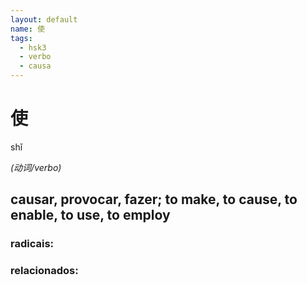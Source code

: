 ```yaml
--- 
layout: default
name: 使 
tags: 
  - hsk3
  - verbo
  - causa
--- 
```

# 使 
shǐ  
 
*(动词/verbo)*  
## causar, provocar, fazer; to make, to cause, to enable, to use, to employ 
### radicais: 
### relacionados: 

